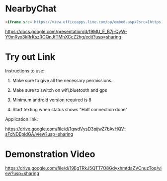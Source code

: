 # NearbyChat
```html
<iframe src='https://view.officeapps.live.com/op/embed.aspx?src=[https://www.your_website/file_name.pptx]' width='100%' height='600px' frameborder='0'>
```

https://docs.google.com/presentation/d/19MU_E_B7j-QyW-Y9mRyx3kRrKszROQnJfTMhXCcZ2hg/edit?usp=sharing

# Try out Link

Instructions to use:

1. Make sure to give all the necessary permissions.

2. Make sure to switch on wifi,bluetooth and gps

3. Minimum android version required is 8

4. Start texting when status shows "Half connection done"

Application link:

https://drive.google.com/file/d/1qwdVysD3pijwZ7bAvHQV-sFcNDEpIdGA/view?usp=sharing

# Demonstration Video

https://drive.google.com/file/d/19EgTRkJ5QTT7O8GdyxhmtdaZVCnuzToq/view?usp=sharing
